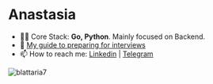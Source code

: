 <h1 align="left"> Anastasia</h1>

- 👩‍💻 Core Stack: **Go, Python**. Mainly focused on Backend.
- 💙 <a href="https://ambiguous-airmail-2ed.notion.site/Golang-92aed3d4360f469aad2a3ed1e40ba734"  target="blank"> My guide to preparing for interviews</a>
- 📫 How to reach me: <a href="https://www.linkedin.com/in/boshnyakovich/"  target="blank">Linkedin</a> | <a href="https://t.me/blattaria"  target="blank">Telegram</a> 

<p>&nbsp;<img align="left" src="https://github-readme-stats.vercel.app/api?username=blattaria7&show_icons=true&hide_title=true" alt="blattaria7" /></p>
